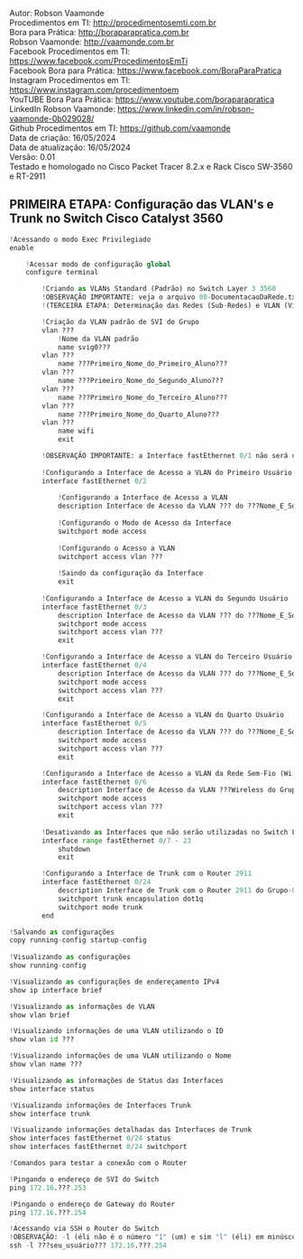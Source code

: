 Autor: Robson Vaamonde<br>
Procedimentos em TI: http://procedimentosemti.com.br<br>
Bora para Prática: http://boraparapratica.com.br<br>
Robson Vaamonde: http://vaamonde.com.br<br>
Facebook Procedimentos em TI: https://www.facebook.com/ProcedimentosEmTi<br>
Facebook Bora para Prática: https://www.facebook.com/BoraParaPratica<br>
Instagram Procedimentos em TI: https://www.instagram.com/procedimentoem<br>
YouTUBE Bora Para Prática: https://www.youtube.com/boraparapratica<br>
LinkedIn Robson Vaamonde: https://www.linkedin.com/in/robson-vaamonde-0b029028/<br>
Github Procedimentos em TI: https://github.com/vaamonde<br>
Data de criação: 16/05/2024<br>
Data de atualização: 16/05/2024<br>
Versão: 0.01<br>
Testado e homologado no Cisco Packet Tracer 8.2.x e Rack Cisco SW-3560 e RT-2911

## PRIMEIRA ETAPA: Configuração das VLAN's e Trunk no Switch Cisco Catalyst 3560 

```python
!Acessando o modo Exec Privilegiado
enable

	!Acessar modo de configuração global
	configure terminal

		!Criando as VLANs Standard (Padrão) no Switch Layer 3 3560
		!OBSERVAÇÃO IMPORTANTE: veja o arquivo 00-DocumentacaoDaRede.txt a partir da linha: 77
		!(TERCEIRA ETAPA: Determinação das Redes (Sub-Redes) e VLAN (Virtual-LAN) de Cada Grupo)

		!Criação da VLAN padrão de SVI do Grupo
		vlan ???
			!Nome da VLAN padrão
			name svig0???
		vlan ???
			name ???Primeiro_Nome_do_Primeiro_Aluno??? 
		vlan ???
			name ???Primeiro_Nome_do_Segundo_Aluno???
		vlan ???
			name ???Primeiro_Nome_do_Terceiro_Aluno???
		vlan ???
			name ???Primeiro_Nome_do_Quarto_Aluno???
		vlan ???
			name wifi
			exit

		!OBSERVAÇÃO IMPORTANTE: a Interface fastEthernet 0/1 não será usada.
		
		!Configurando a Interface de Acesso a VLAN do Primeiro Usuário
		interface fastEthernet 0/2
			
			!Configurando a Interface de Acesso a VLAN
			description Interface de Acesso da VLAN ??? do ???Nome_E_Sobrenome_Primeiro_Usuário???
			
			!Configurando o Modo de Acesso da Interface
			switchport mode access
			
			!Configurando o Acesso a VLAN
			switchport access vlan ???
			
			!Saindo da configuração da Interface
			exit
		
		!Configurando a Interface de Acesso a VLAN do Segundo Usuário
		interface fastEthernet 0/3
			description Interface de Acesso da VLAN ??? do ???Nome_E_Sobrenome_Segundo_Usuário???
			switchport mode access
			switchport access vlan ???
			exit

		!Configurando a Interface de Acesso a VLAN do Terceiro Usuário
		interface fastEthernet 0/4
			description Interface de Acesso da VLAN ??? do ???Nome_E_Sobrenome_Terceiro_Usuário???
			switchport mode access
			switchport access vlan ???
			exit

		!Configurando a Interface de Acesso a VLAN do Quarto Usuário
		interface fastEthernet 0/5
			description Interface de Acesso da VLAN ??? do ???Nome_E_Sobrenome_Quarto_Usuário???
			switchport mode access
			switchport access vlan ???
			exit

		!Configurando a Interface de Acesso a VLAN da Rede Sem-Fio (Wi-Fi/Wireless)
		interface fastEthernet 0/6
			description Interface de Acesso da VLAN ???Wireless do Grupo-0???
			switchport mode access
			switchport access vlan ???
			exit
		
		!Desativando as Interfaces que não serão utilizadas no Switch Layer 3 3560
		interface range fastEthernet 0/7 - 23
			shutdown
			exit

		!Configurando a Interface de Trunk com o Router 2911
		interface fastEthernet 0/24
			description Interface de Trunk com o Router 2911 do Grupo-0???
			switchport trunk encapsulation dot1q
			switchport mode trunk
		end

!Salvando as configurações
copy running-config startup-config
	
!Visualizando as configurações
show running-config

!Visualizando as configurações de endereçamento IPv4
show ip interface brief

!Visualizando as informações de VLAN
show vlan brief

!Visualizando informações de uma VLAN utilizando o ID
show vlan id ???

!Visualizando informações de uma VLAN utilizando o Nome
show vlan name ???

!Visualizando as informações de Status das Interfaces
show interface status

!Visualizando informações de Interfaces Trunk
show interface trunk

!Visualizando informações detalhadas das Interfaces de Trunk
show interfaces fastEthernet 0/24 status
show interfaces fastEthernet 0/24 switchport

!Comandos para testar a conexão com o Router

!Pingando o endereço de SVI do Switch
ping 172.16.???.253

!Pingando o endereço de Gateway do Router
ping 172.16.???.254

!Acessando via SSH o Router do Switch
!OBSERVAÇÃO: -l (éli não é o número "1" (um) e sim "l" (éli) em minúsculo)
ssh -l ???seu_usuário??? 172.16.???.254
```